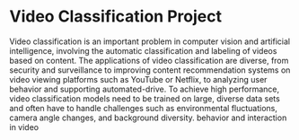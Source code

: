 # Video Classification Project
Video classification is an important problem in computer vision and artificial intelligence, involving the automatic classification and labeling of videos based on content.
 The applications of video classification are diverse, from security and surveillance to improving content recommendation systems on video viewing platforms such as YouTube or 
 Netflix, to analyzing user behavior and supporting automated-drive. To achieve high performance, video classification models need to 
 be trained on large, diverse data sets and often have to handle challenges such as environmental fluctuations, camera angle changes, and 
 background diversity. behavior and interaction in video
